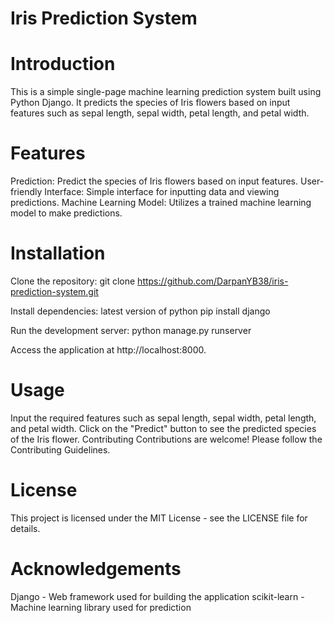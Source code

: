 # Iris Prediction System
# Introduction
This is a simple single-page machine learning prediction system built using Python Django. It predicts the species of Iris flowers based on input features such as sepal length, sepal width, petal length, and petal width.

# Features
Prediction: Predict the species of Iris flowers based on input features.
User-friendly Interface: Simple interface for inputting data and viewing predictions.
Machine Learning Model: Utilizes a trained machine learning model to make predictions.
# Installation
Clone the repository:
git clone https://github.com/DarpanYB38/iris-prediction-system.git

Install dependencies:
latest version of python 
pip install django 

Run the development server:
python manage.py runserver

Access the application at http://localhost:8000.

# Usage
Input the required features such as sepal length, sepal width, petal length, and petal width.
Click on the "Predict" button to see the predicted species of the Iris flower.
Contributing
Contributions are welcome! Please follow the Contributing Guidelines.

# License
This project is licensed under the MIT License - see the LICENSE file for details.

# Acknowledgements
Django - Web framework used for building the application
scikit-learn - Machine learning library used for prediction
